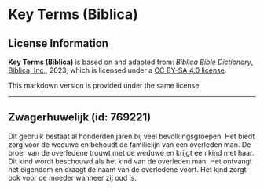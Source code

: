 # Key Terms (Biblica)

## License Information

**Key Terms (Biblica)** is based on and adapted from: _Biblica Bible Dictionary_, [Biblica, Inc.](https://www.biblica.com/), 2023, which is licensed under a [CC BY-SA 4.0 license](https://creativecommons.org/licenses/by-sa/4.0/legalcode.en).

This markdown version is provided under the same license.



--------------------------------

## Zwagerhuwelijk (id: 769221)

Dit gebruik bestaat al honderden jaren bij veel bevolkingsgroepen. Het biedt zorg voor de weduwe en behoudt de familielijn van een overleden man. De broer van de overledene trouwt met de weduwe en krijgt een kind met haar. Dit kind wordt beschouwd als het kind van de overleden man. Het ontvangt het eigendom en draagt de naam van de overledene voort. Het kind zorgt ook voor de moeder wanneer zij oud is.


